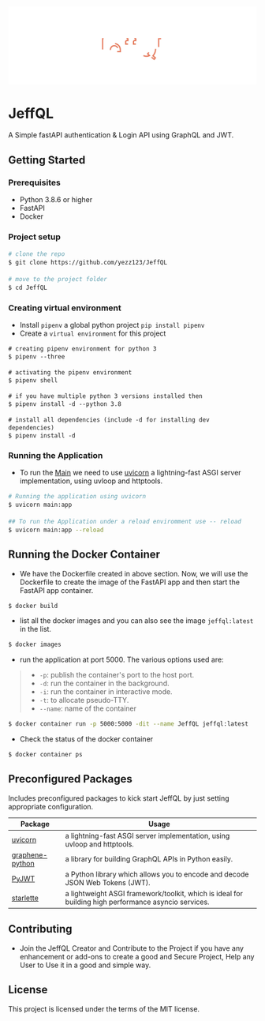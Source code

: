 ![JeffQL](.github/header.svg)

# JeffQL

A Simple fastAPI authentication & Login API using GraphQL and JWT.

## Getting Started

### Prerequisites

- Python 3.8.6 or higher
- FastAPI
- Docker

### Project setup

```sh
# clone the repo
$ git clone https://github.com/yezz123/JeffQL

# move to the project folder
$ cd JeffQL
```

### Creating virtual environment

- Install `pipenv` a global python project `pip install pipenv`
- Create a `virtual environment` for this project

```shell
# creating pipenv environment for python 3
$ pipenv --three

# activating the pipenv environment
$ pipenv shell

# if you have multiple python 3 versions installed then
$ pipenv install -d --python 3.8

# install all dependencies (include -d for installing dev dependencies)
$ pipenv install -d
```

### Running the Application

- To run the [Main](main.py) we need to use [uvicorn](https://www.uvicorn.org/) a lightning-fast ASGI server implementation, using uvloop and httptools.

```sh
# Running the application using uvicorn
$ uvicorn main:app

## To run the Application under a reload enviromment use -- reload
$ uvicorn main:app --reload
```

## Running the Docker Container

- We have the Dockerfile created in above section. Now, we will use the Dockerfile to create the image of the FastAPI app and then start the FastAPI app container.

```sh
$ docker build
```

- list all the docker images and you can also see the image `jeffql:latest` in the list.

```sh
$ docker images
```

- run the application at port 5000. The various options used are:

> - `-p`: publish the container's port to the host port.
> - `-d`: run the container in the background.
> - `-i`: run the container in interactive mode.
> - `-t`: to allocate pseudo-TTY.
> - `--name`: name of the container

```sh
$ docker container run -p 5000:5000 -dit --name JeffQL jeffql:latest
```

- Check the status of the docker container

```sh
$ docker container ps
```

## Preconfigured Packages

Includes preconfigured packages to kick start JeffQL by just setting appropriate configuration.

| Package                                                      | Usage                                                                        |
| ------------------------------------------------------------ | -----------------------------------------------------------------------------|
| [uvicorn](https://www.uvicorn.org/)                          | a lightning-fast ASGI server implementation, using uvloop and httptools.     |
| [graphene-python](https://graphene-python.org/)              | a library for building GraphQL APIs in Python easily.                        |
| [PyJWT](https://pyjwt.readthedocs.io/en/stable/)             | a Python library which allows you to encode and decode JSON Web Tokens (JWT).|
| [starlette](https://www.starlette.io/)                       | a lightweight ASGI framework/toolkit, which is ideal for building high performance asyncio services. |

## Contributing

- Join the JeffQL Creator and Contribute to the Project if you have any enhancement or add-ons to create a good and Secure Project, Help any User to Use it in a good and simple way.

## License

This project is licensed under the terms of the MIT license.